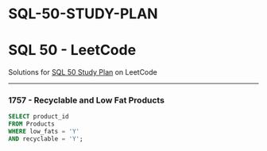 # SQL-50-STUDY-PLAN
# SQL 50 - LeetCode

Solutions for [SQL 50 Study Plan](https://leetcode.com/studyplan/top-sql-50/) on LeetCode

---

### 1757 - Recyclable and Low Fat Products

```sql
SELECT product_id
FROM Products
WHERE low_fats = 'Y'
AND recyclable = 'Y';
